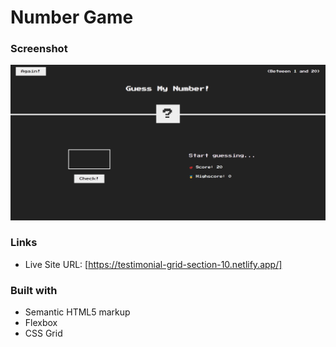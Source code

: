 # Number Game

### Screenshot

![](Screenshot/Screenshot.png)

### Links

- Live Site URL: [https://testimonial-grid-section-10.netlify.app/]

### Built with

- Semantic HTML5 markup
- Flexbox
- CSS Grid

